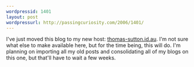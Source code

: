 ```yaml
--- 
wordpressid: 1401
layout: post
wordpressurl: http://passingcuriosity.com/2006/1401/
---
```

<p>I&#39;ve just moved this blog to my new host: <a href="http://thomas-sutton.id.au/blog/">thomas-sutton.id.au</a>. I&#39;m not sure what else to make available here, but for the time being, this will do. I&#39;m planning on importing all my old posts and consolidating all of my  blogs on this one, but that&#39;ll have to wait a few weeks.</p>
